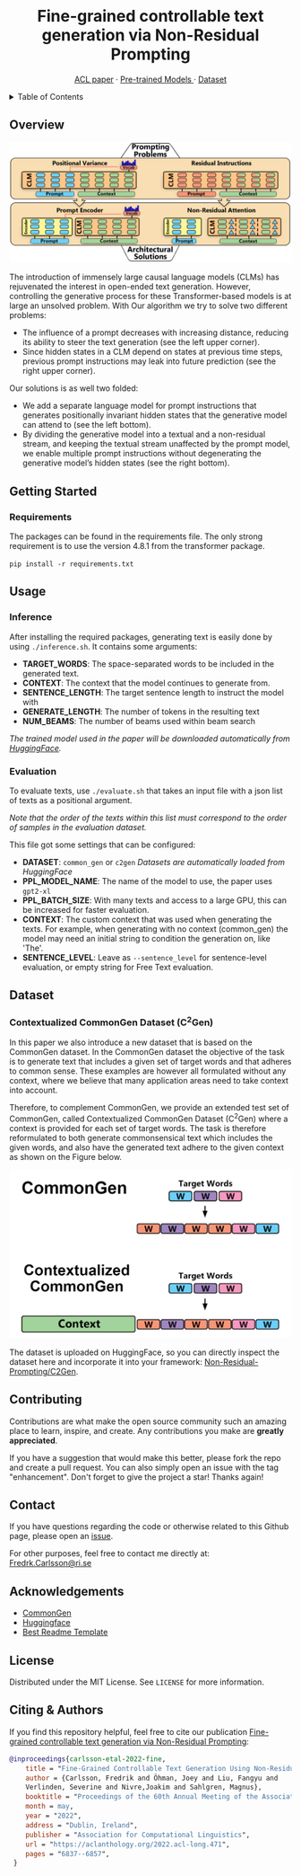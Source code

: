 <!--
*** Thanks for checking out the Best-README-Template. If you have a suggestion
*** that would make this better, please fork the repo and create a pull request
*** or simply open an issue with the tag "enhancement".
*** Thanks again! Now go create something AMAZING! :D
-->



<!-- PROJECT SHIELDS -->
<!--
*** I'm using markdown "reference style" links for readability.
*** Reference links are enclosed in brackets [ ] instead of parentheses ( ).
*** See the bottom of this document for the declaration of the reference variables
*** for contributors-url, forks-url, etc. This is an optional, concise syntax you may use.
*** https://www.markdownguide.org/basic-syntax/#reference-style-links
-->




<!-- PROJECT LOGO -->
<br />
<p align="center">
  <h1 align="center">Fine-grained controllable text generation via Non-Residual Prompting</h1>
<p align="center">
    <a href="https://aclanthology.org/2022.acl-long.471/">ACL paper</a>
    ·
    <a href="https://huggingface.co/Non-Residual-Prompting">Pre-trained Models </a>
    ·
    <a href="https://huggingface.co/datasets/Non-Residual-Prompting/C2Gen">Dataset</a>
  </p>
</p>

<!-- TABLE OF CONTENTS -->
<details>
  <summary>Table of Contents</summary>
  <ol>
    <li>
      <a href="#overview">Overview</a>
    </li>
    <li>
      <a href="#getting-started">Getting Started</a>
    </li>
    <li><a href="#usage">Usage</a></li>
        <ul>
        <li><a href="#inference">Inference</a></li>
        <li><a href="#evaluation">Evaluation</a></li>
      </ul>
    <li><a href="#contributing">Contributing</a></li>
    <li><a href="#license">License</a></li>
    <li><a href="#contact">Contact</a></li>
    <li><a href="#acknowledgments">Acknowledgments</a></li>
  </ol>
</details>

<!-- ABOUT THE PROJECT -->
## Overview

![Alt text](Images/overview.png?raw=true "Title")

The introduction of immensely large causal
language models (CLMs) has rejuvenated the
interest in open-ended text generation. However,
controlling the generative process for
these Transformer-based models is at large
an unsolved problem. With Our algorithm we try to solve two different problems:
- The influence of a prompt decreases with increasing distance,
reducing its ability to steer the text generation (see the left upper corner).
- Since hidden states in a CLM depend on states at previous time
steps, previous prompt instructions may leak into future prediction (see the right upper corner).

Our solutions is as well two folded:
- We add a separate language model for prompt instructions that
generates positionally invariant hidden states that the generative model
can attend to (see the left bottom).
- By dividing the generative model into a textual and a non-residual stream, and
keeping the textual stream unaffected by the prompt model, we enable multiple
prompt instructions without degenerating the generative model’s hidden states (see the right bottom).

<!-- GETTING STARTED -->
## Getting Started


### Requirements 
The packages can be found in the requirements file. The only strong requirement is to use the version  4.8.1 from the transformer package.

`pip install -r requirements.txt`
## Usage

### Inference 
After installing the required packages, generating text is easily done by 
using `./inference.sh`. It contains some arguments:
- **TARGET_WORDS**: The space-separated words to be included in the generated text.
- **CONTEXT**: The context that the model continues to generate from.
- **SENTENCE_LENGTH**: The target sentence length to instruct the model with
- **GENERATE_LENGTH**: The number of tokens in the resulting text
- **NUM_BEAMS**: The number of beams used within beam search

*The trained model used in the paper will be downloaded automatically from [HuggingFace](https://huggingface.co/Non-Residual-Prompting).*

### Evaluation 
To evaluate texts, use `./evaluate.sh` that takes an input file with a json list of texts as a positional argument.

*Note that the order of the texts within this list must correspond to the order of samples in the evaluation dataset.*

This file got some settings that can be configured:
- **DATASET**: `common_gen` or `c2gen` *Datasets are automatically loaded from HuggingFace*
- **PPL_MODEL_NAME**: The name of the model to use, the paper uses `gpt2-xl`
- **PPL_BATCH_SIZE**: With many texts and access to a large GPU, this can be increased for faster evaluation.
- **CONTEXT**: The custom context that was used when generating the texts. For example, when generating with no context (common_gen) the model may need an initial string to condition the generation on, like 'The'.
- **SENTENCE_LEVEL**: Leave as `--sentence_level` for sentence-level evaluation, or empty string for Free Text evaluation.

## Dataset


### Contextualized CommonGen Dataset (C<sup>2</sup>Gen)
In this paper we also introduce a new dataset that is based on the CommonGen dataset. In the CommonGen dataset
the objective of the task is to generate text that includes a given set of target words and that adheres
to common sense. These examples are however all formulated without any context, where we believe that many application 
areas need to take context into account. 

Therefore, to complement CommonGen, we provide an extended test set of CommonGen, called Contextualized CommonGen Dataset (C<sup>2</sup>Gen)
where a context is provided for each set of target words. The task is therefore reformulated to both
generate commonsensical text which includes the given words, and also have the generated text adhere
to the given context as shown on the Figure below.

<img src="Images/img.png" height="300" />


The dataset is uploaded on HuggingFace, so you can directly inspect the dataset here and incorporate it into your framework: [Non-Residual-Prompting/C2Gen](https://huggingface.co/datasets/Non-Residual-Prompting/C2Gen).

<!-- CONTRIBUTING -->
## Contributing


Contributions are what make the open source community such an amazing place to learn, inspire, and create. Any contributions you make are **greatly appreciated**.

If you have a suggestion that would make this better, please fork the repo and create a pull request. You can also simply open an issue with the tag "enhancement".
Don't forget to give the project a star! Thanks again!


<!-- CONTACT -->
## Contact

If you have questions regarding the code or otherwise related to this Github page, please open an [issue](https://github.com/FreddeFrallan/Contrastive-Tension/issues).

For other purposes, feel free to contact me directly at: Fredrk.Carlsson@ri.se

<!-- ACKNOWLEDGEMENTS -->
## Acknowledgements

* [CommonGen](https://github.com/INK-USC/CommonGen)
* [Huggingface](https://huggingface.co/)
* [Best Readme Template](https://github.com/othneildrew/Best-README-Template)

<!-- LICENSE -->
## License

Distributed under the MIT License. See `LICENSE` for more information.
<!-- CITING -->
## Citing & Authors

If you find this repository helpful, feel free to cite our publication [Fine-grained controllable text generation via Non-Residual Prompting](https://aclanthology.org/2022.acl-long.471/):

```bibtex 
@inproceedings{carlsson-etal-2022-fine,
    title = "Fine-Grained Controllable Text Generation Using Non-Residual Prompting",
    author = {Carlsson, Fredrik and Öhman, Joey and Liu, Fangyu and 
    Verlinden, Severine and Nivre,Joakim and Sahlgren, Magnus},
    booktitle = "Proceedings of the 60th Annual Meeting of the Association for Computational Linguistics (Volume 1: Long Papers)",
    month = may,
    year = "2022",
    address = "Dublin, Ireland",
    publisher = "Association for Computational Linguistics",
    url = "https://aclanthology.org/2022.acl-long.471",
    pages = "6837--6857",
 }

```

<!-- MARKDOWN LINKS & IMAGES -->
<!-- https://www.markdownguide.org/basic-syntax/#reference-style-links -->
[contributors-shield]: https://img.shields.io/github/contributors/othneildrew/Best-README-Template.svg?style=for-the-badge
[contributors-url]: https://github.com/othneildrew/Best-README-Template/graphs/contributors
[forks-shield]: https://img.shields.io/github/forks/othneildrew/Best-README-Template.svg?style=for-the-badge
[forks-url]: https://github.com/othneildrew/Best-README-Template/network/members
[stars-shield]: https://img.shields.io/github/stars/othneildrew/Best-README-Template.svg?style=for-the-badge
[stars-url]: https://github.com/othneildrew/Best-README-Template/stargazers
[issues-shield]: https://img.shields.io/github/issues/othneildrew/Best-README-Template.svg?style=for-the-badge
[issues-url]: https://github.com/othneildrew/Best-README-Template/issues
[license-shield]: https://img.shields.io/github/license/othneildrew/Best-README-Template.svg?style=for-the-badge
[license-url]: https://github.com/othneildrew/Best-README-Template/blob/master/LICENSE.txt
[linkedin-shield]: https://img.shields.io/badge/-LinkedIn-black.svg?style=for-the-badge&logo=linkedin&colorB=555
[linkedin-url]: https://linkedin.com/in/othneildrew
[product-screenshot]: images/screenshot.png
